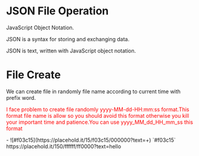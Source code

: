 <html>
  <head></head>
  <body>
    <h1>JSON File Operation</h1>
    <p>JavaScript Object Notation.</p>
    <p>JSON is a syntax for storing and exchanging data.</p>
    <p>JSON is text, written with JavaScript object notation.</p>
    <h1>File Create</h1>
    <p>We can create file in randomly file name according to current time with prefix word.</p>
    <p style="color:red">I face problem to create file randomly yyyy-MM-dd-HH:mm:ss format.This format file name is allow so you should avoid this format otherwise you kill your important time and patience.You can use yyyy_MM_dd_HH_mm_ss this format</p>
    - ![#f03c15](https://placehold.it/15/f03c15/000000?text=+) `#f03c15`
    https://placehold.it/150/ffffff/ff0000?text=hello
  </body>
  </html>
